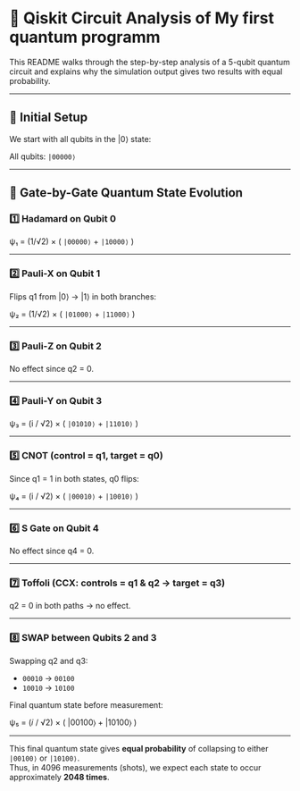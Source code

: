 # 🔬 Qiskit Circuit Analysis of My first quantum programm

This README walks through the step-by-step analysis of a 5-qubit quantum circuit and explains why the simulation output gives two results with equal probability.

---

## 🧪 Initial Setup

We start with all qubits in the |0⟩ state:

All qubits: `|00000⟩`

---

## 🧠 Gate-by-Gate Quantum State Evolution

### 1️⃣ Hadamard on Qubit 0

 ψ₁ = (1/√2) × ( `|00000⟩` + `|10000⟩` )

---

### 2️⃣ Pauli-X on Qubit 1

Flips q1 from |0⟩ → |1⟩ in both branches:

 ψ₂ = (1/√2) × ( `|01000⟩` + `|11000⟩` )

---

### 3️⃣ Pauli-Z on Qubit 2

No effect since q2 = 0.

---

### 4️⃣ Pauli-Y on Qubit 3

 ψ₃ = (i / √2) × ( `|01010⟩` + `|11010⟩` )

---

### 5️⃣ CNOT (control = q1, target = q0)

Since q1 = 1 in both states, q0 flips:

 ψ₄ = (i / √2) × ( `|00010⟩` + `|10010⟩` )

---

### 6️⃣ S Gate on Qubit 4

No effect since q4 = 0.

---

### 7️⃣ Toffoli (CCX: controls = q1 & q2 → target = q3)

q2 = 0 in both paths → no effect.

---

### 8️⃣ SWAP between Qubits 2 and 3

Swapping q2 and q3:

- `00010` → `00100`
- `10010` → `10100`

Final quantum state before measurement:

ψ₅ = (𝑖 / √2) × ( |00100⟩ + |10100⟩ )

---

This final quantum state gives **equal probability** of collapsing to either `|00100⟩` or `|10100⟩`.  
Thus, in 4096 measurements (shots), we expect each state to occur approximately **2048 times**.  



